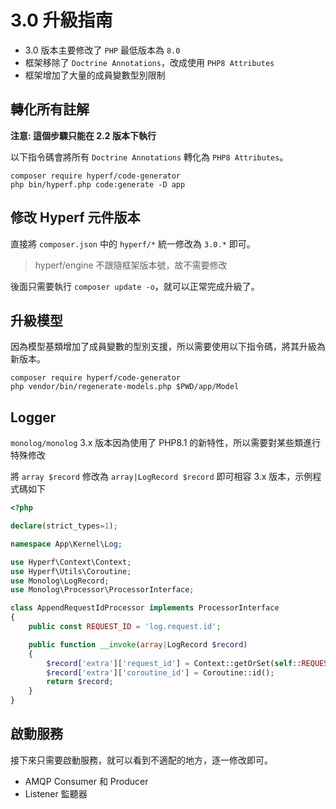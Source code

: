 # 3.0 升級指南

- 3.0 版本主要修改了 `PHP` 最低版本為 `8.0`
- 框架移除了 `Doctrine Annotations`，改成使用 `PHP8 Attributes`
- 框架增加了大量的成員變數型別限制

## 轉化所有註解

**注意: 這個步驟只能在 2.2 版本下執行**

以下指令碼會將所有 `Doctrine Annotations` 轉化為 `PHP8 Attributes`。

```shell
composer require hyperf/code-generator
php bin/hyperf.php code:generate -D app
```

## 修改 Hyperf 元件版本

直接將 `composer.json` 中的 `hyperf/*` 統一修改為 `3.0.*` 即可。

> hyperf/engine 不跟隨框架版本號，故不需要修改

後面只需要執行 `composer update -o`，就可以正常完成升級了。

## 升級模型

因為模型基類增加了成員變數的型別支援，所以需要使用以下指令碼，將其升級為新版本。

```shell
composer require hyperf/code-generator
php vendor/bin/regenerate-models.php $PWD/app/Model
```

## Logger

`monolog/monolog` 3.x 版本因為使用了 PHP8.1 的新特性，所以需要對某些類進行特殊修改

將 `array $record` 修改為 `array|LogRecord $record` 即可相容 3.x 版本，示例程式碼如下

```php
<?php

declare(strict_types=1);

namespace App\Kernel\Log;

use Hyperf\Context\Context;
use Hyperf\Utils\Coroutine;
use Monolog\LogRecord;
use Monolog\Processor\ProcessorInterface;

class AppendRequestIdProcessor implements ProcessorInterface
{
    public const REQUEST_ID = 'log.request.id';

    public function __invoke(array|LogRecord $record)
    {
        $record['extra']['request_id'] = Context::getOrSet(self::REQUEST_ID, uniqid());
        $record['extra']['coroutine_id'] = Coroutine::id();
        return $record;
    }
}

```

## 啟動服務

接下來只需要啟動服務，就可以看到不適配的地方，逐一修改即可。

- AMQP Consumer 和 Producer
- Listener 監聽器

